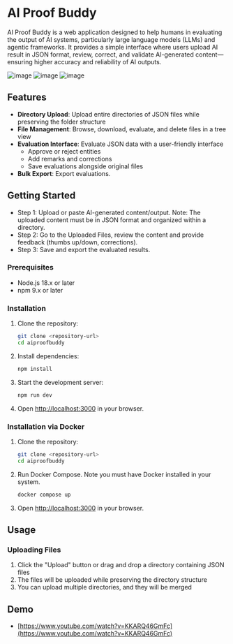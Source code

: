 # AI Proof Buddy

AI Proof Buddy is a web application designed to help humans in evaluating the output of AI systems, particularly large language models (LLMs) and agentic frameworks. It provides a simple interface where users upload AI result in JSON format, review, correct, and validate AI-generated content—ensuring higher accuracy and reliability of AI outputs.

![image](https://github.com/user-attachments/assets/b8b026bc-4b50-4518-a311-5cfdd91d3c9f)
![image](https://github.com/user-attachments/assets/61679a12-d01f-4164-a765-09a04431f4ee)
![image](https://github.com/user-attachments/assets/45bdc224-5cd9-4fdf-b6a9-43e9ec666387)



## Features

- **Directory Upload**: Upload entire directories of JSON files while preserving the folder structure
- **File Management**: Browse, download, evaluate, and delete files in a tree view
- **Evaluation Interface**: Evaluate JSON data with a user-friendly interface
  - Approve or reject entities
  - Add remarks and corrections
  - Save evaluations alongside original files
- **Bulk Export**: Export evaluations. 

## Getting Started
- Step 1: Upload or paste AI-generated content/output. Note: The uploaded content must be in JSON format and organized within a directory.
- Step 2: Go to the Uploaded Files, review the content and provide feedback (thumbs up/down, corrections).
- Step 3: Save and export the evaluated results.
### Prerequisites

- Node.js 18.x or later
- npm 9.x or later

### Installation

1. Clone the repository:
   ```bash
   git clone <repository-url>
   cd aiproofbuddy
   ```

2. Install dependencies:
   ```bash
   npm install
   ```

3. Start the development server:
   ```bash
   npm run dev
   ```

4. Open [http://localhost:3000](http://localhost:3000) in your browser.

### Installation via Docker
1. Clone the repository:
   ```bash
   git clone <repository-url>
   cd aiproofbuddy
   ```
2. Run Docker Compose. Note you must have Docker installed in your system.
   ```bash
   docker compose up
   ```
3. Open [http://localhost:3000](http://localhost:3000) in your browser.
   
## Usage

### Uploading Files

1. Click the "Upload" button or drag and drop a directory containing JSON files
2. The files will be uploaded while preserving the directory structure
3. You can upload multiple directories, and they will be merged

## Demo 
- [https://www.youtube.com/watch?v=KKARQ46GmFc](https://www.youtube.com/watch?v=KKARQ46GmFc)
